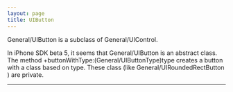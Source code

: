 ```yaml
---
layout: page
title: UIButton
---
```


General/UIButton is a subclass of General/UIControl.

In iPhone SDK beta 5, it seems that General/UIButton is an abstract class. The method +buttonWithType:(General/UIButtonType)type creates a button with a class based on type. These class (like General/UIRoundedRectButton ) are private.


----
